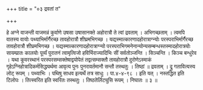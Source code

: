 +++
title = "०३ द्रवतां त"

+++

हे अग्ने वाजन्ती वाजमन्नं कुर्वाणे उषसा उषासानक्ते अहोरात्रौ ते त्वां द्रवताम् । अभिगच्छताम् । त्वमपि वातस्य वायोः पथ्याभिर्मार्गैरच्छ तावहोरात्रौ शीघ्रमभिगच्छ । यद्यस्मात्कारणादहोरात्राग्न्योः परस्पराभिर्मार्गैरच्छ तावहोरात्रौ शीघ्रमभिगच्छ । यद्यस्मात्कारणादहोरात्राग्न्यो परस्पराभिगमनेनान्योन्यसम्बन्धस्तस्मादहोरात्रयोः सायम्प्रातः कालयोः पूर्व्यं पुरातनं त्वामृत्विजो हविर्भिराज्यादिभिः सीं सर्वतोञ्जन्ति । सिञ्चन्ति । किञ्च बन्धुरेव । यथा कूवरस्थानं परस्परसम्सक्तेषाद्वयोपेतं तद्वत्सम्सक्तौ तावहोरात्रौ दुरोणेऽस्माकं गृहेऽग्निहोत्रादिकर्मसिद्ध्यर्थमा आवृत्य पुनः पुनरावर्तमानौ सन्तौ तस्थतुः । तिष्ठां ॥ द्रवताम् । द्रु गतावित्यस्य लोट् रूपम् । पथ्याभिः । पथिषु साधव इत्यर्थे तत्र साधुः । पा.४-४-९८ । इति यत् । नस्तद्धित इति टिलोपः । तित्स्वरित इति स्वरितः तस्थतुः । तिष्ठतेर्लिट्युसि रूपम् । निघातः ॥ ३ ॥